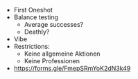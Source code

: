- First Oneshot
- Balance testing
	- Average successes?
	- Deathly?
- Vibe
- Restrictions:
	- Keine allgemeine Aktionen
	- Keine Professionen
- https://forms.gle/FmepSRmYoK2dN3k49